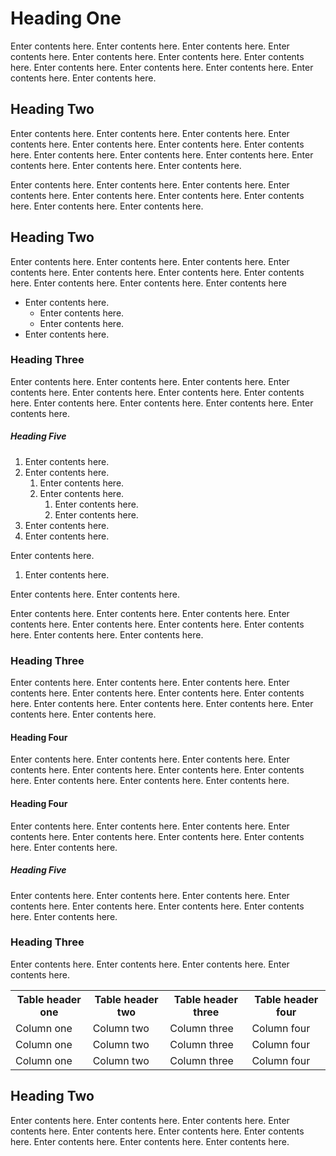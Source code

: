 ﻿

Heading One
===========

Enter contents here. Enter contents here. Enter contents here. Enter contents here. Enter contents here. Enter contents here. Enter contents here. Enter contents here. Enter contents here. Enter contents here. Enter contents here. Enter contents here.

Heading Two
-----------

Enter contents here. Enter contents here. Enter contents here. Enter contents here. Enter contents here. Enter contents here. Enter contents here. Enter contents here. Enter contents here. Enter contents here. Enter contents here. Enter contents here. Enter contents here.

Enter contents here. Enter contents here. Enter contents here. Enter contents here. Enter contents here. Enter contents here. Enter contents here. Enter contents here. Enter contents here.

Heading Two
-----------

Enter contents here. Enter contents here. Enter contents here. Enter contents here. Enter contents here. Enter contents here. Enter contents here. Enter contents here. Enter contents here. Enter contents here

*   Enter contents here.
    *   Enter contents here.
    *   Enter contents here.
*   Enter contents here.

### Heading Three

Enter contents here. Enter contents here. Enter contents here. Enter contents here. Enter contents here. Enter contents here. Enter contents here. Enter contents here. Enter contents here. Enter contents here. Enter contents here.

##### Heading Five

1.  Enter contents here.
2.  Enter contents here.
    1.  Enter contents here.
    2.  Enter contents here.
        1.  Enter contents here.
        2.  Enter contents here.
3.  Enter contents here.
4.  Enter contents here.

Enter contents here.

1.  Enter contents here.

Enter contents here. Enter contents here.

Enter contents here. Enter contents here. Enter contents here. Enter contents here. Enter contents here. Enter contents here. Enter contents here. Enter contents here. Enter contents here.

### Heading Three

Enter contents here. Enter contents here. Enter contents here. Enter contents here. Enter contents here. Enter contents here. Enter contents here. Enter contents here. Enter contents here. Enter contents here. Enter contents here. Enter contents here.

#### Heading Four

Enter contents here. Enter contents here. Enter contents here. Enter contents here. Enter contents here. Enter contents here. Enter contents here. Enter contents here. Enter contents here. Enter contents here.

#### Heading Four

Enter contents here. Enter contents here. Enter contents here. Enter contents here. Enter contents here. Enter contents here. Enter contents here. Enter contents here.

##### Heading Five

Enter contents here. Enter contents here. Enter contents here. Enter contents here. Enter contents here. Enter contents here. Enter contents here. Enter contents here.

### Heading Three

Enter contents here. Enter contents here. Enter contents here. Enter contents here.

<table style="width: 100%;mc-table-style: url('../Resources/TableStyles/Basic.css');" class="TableStyle-Basic" cellspacing="0"><colgroup><col class="TableStyle-Basic-Column-Column1"> <col class="TableStyle-Basic-Column-Column1"> <col class="TableStyle-Basic-Column-Column1"> <col class="TableStyle-Basic-Column-Column1"></colgroup><tbody><tr class="TableStyle-Basic-Body-Body1"><th class="TableStyle-Basic-BodyE-Column1-Body1">Table header one</th><th class="TableStyle-Basic-BodyE-Column1-Body1">Table header two</th><th class="TableStyle-Basic-BodyE-Column1-Body1">Table header three</th><th class="TableStyle-Basic-BodyD-Column1-Body1">Table header four</th></tr><tr class="TableStyle-Basic-Body-Body1"><td class="TableStyle-Basic-BodyE-Column1-Body1">Column one</td><td class="TableStyle-Basic-BodyE-Column1-Body1">Column two</td><td class="TableStyle-Basic-BodyE-Column1-Body1">Column three</td><td class="TableStyle-Basic-BodyD-Column1-Body1">Column four</td></tr><tr class="TableStyle-Basic-Body-Body1"><td class="TableStyle-Basic-BodyE-Column1-Body1">Column one</td><td class="TableStyle-Basic-BodyE-Column1-Body1">Column two</td><td class="TableStyle-Basic-BodyE-Column1-Body1">Column three</td><td class="TableStyle-Basic-BodyD-Column1-Body1">Column four</td></tr><tr class="TableStyle-Basic-Body-Body1"><td class="TableStyle-Basic-BodyB-Column1-Body1">Column one</td><td class="TableStyle-Basic-BodyB-Column1-Body1">Column two</td><td class="TableStyle-Basic-BodyB-Column1-Body1">Column three</td><td class="TableStyle-Basic-BodyA-Column1-Body1">Column four</td></tr></tbody></table>

Heading Two
-----------

Enter contents here. Enter contents here. Enter contents here. Enter contents here. Enter contents here. Enter contents here. Enter contents here. Enter contents here. Enter contents here. Enter contents here.
